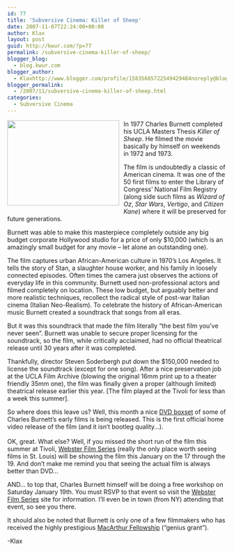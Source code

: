 ```yaml
---
id: 77
title: 'Subversive Cinema: Killer of Sheep'
date: 2007-11-07T22:24:00+00:00
author: Klax
layout: post
guid: http://kwur.com/?p=77
permalink: /subversive-cinema-killer-of-sheep/
blogger_blog:
  - blog.kwur.com
blogger_author:
  - Klaxhttp://www.blogger.com/profile/15835685722549429484noreply@blogger.com
blogger_permalink:
  - /2007/11/subversive-cinema-killer-of-sheep.html
categories:
  - Subversive Cinema
---
```

<div class="pf-content">
  <p>
    <a onblur="try {parent.deselectBloggerImageGracefully();} catch(e) {}" href="http://www.kwur.com/blog/uploaded_images/521045859_f72664b21c_b-721280.jpg"><img style="margin: 0pt 10px 10px 0pt; float: left; cursor: pointer; width: 257px; height: 196px;" src="http://www.kwur.com/blog/uploaded_images/521045859_f72664b21c_b-721259.jpg" alt="" border="0" /></a>In 1977 Charles Burnett completed his UCLA Masters Thesis <span style="font-style: italic;">Killer of Sheep</span>. He filmed the movie basically by himself on weekends in 1972 and 1973.
  </p>
  
  <p>
    The film is undoubtedly a classic of American cinema. It was one of the 50 first films to enter the Library of Congress’ National Film Registry (along side such films as <span style="font-style: italic;">Wizard of Oz</span>, <span style="font-style: italic;">Star Wars</span>, <span style="font-style: italic;">Vertigo</span>, and <span style="font-style: italic;">Citizen Kane</span>) where it will be preserved for future generations.
  </p>
  
  <p>
    Burnett was able to make this masterpiece completely outside any big budget corporate Hollywood studio for a price of only $10,000 (which is an amazingly small budget for any movie – let alone an outstanding one).
  </p>
  
  <p>
    The film captures urban African-American culture in 1970’s Los Angeles. It tells the story of Stan, a slaughter house worker, and his family in loosely connected episodes. Often times the camera just observes the actions of everyday life in this community. Burnett used non-professional actors and filmed completely on location. These low budget, but arguably better and more realistic techniques, recollect the radical style of post-war Italian cinema (Italian Neo-Realism). To celebrate the history of African-American music Burnett created a soundtrack that songs from all eras.
  </p>
  
  <p>
    But it was this soundtrack that made the film literally “the best film you’ve never seen”. Burnett was unable to secure proper licensing for the soundtrack, so the film, while critically acclaimed, had no official theatrical release until 30 years after it was completed.
  </p>
  
  <p>
    Thankfully, director<span style="text-decoration: underline;"></span> <a href="http://en.wikipedia.org/wiki/Steven_Soderbergh" title="Steven Soderbergh"></a>Steven Soderbergh put down the $150,000 needed to license the soundtrack (except for one song). After a nice preservation job at the UCLA Film Archive (blowing the original 16mm print up to a theater friendly 35mm one), the film was finally given a proper (although limited) theatrical release earlier this year. [The film played at the Tivoli for less than a week this summer].
  </p>
  
  <p>
    So where does this leave us? Well, this month a nice <a href="http://www.amazon.com/Killer-Sheep-Charles-Burnett-Collection/dp/B000VEA3MU/ref=pd_bbs_sr_1/104-2489089-5812752?ie=UTF8&s=dvd&qid=1194476204&sr=1-1">DVD boxset</a> of some of Charles Burnett’s early films is being released. This is the first official home video release of the film (and it isn’t bootleg quality…).<br /><span class="on" style="display: block;" id="formatbar_CreateLink" title="Link" onmouseover="ButtonHoverOn(this);" onmouseout="ButtonHoverOff(this);" onmouseup="" onmousedown="CheckFormatting(event);FormatbarButton('richeditorframe', this, 8);ButtonMouseDown(this);"></span><br />OK, great. What else? Well, if you missed the short run of the film this summer at Tivoli, <a href="http://www.webster.edu/filmseries/current.html">Webster Film Series</a> (really the only place worth seeing films in St. Louis) will be showing the film this January on the 17 through the 19. And don’t make me remind you that seeing the actual film is always better than DVD…
  </p>
  
  <p>
    AND… to top that, Charles Burnett himself will be doing a free workshop on Saturday January 19th. You must RSVP to that event so visit the <a href="http://www.webster.edu/filmseries/index.htm">Webster Film Series</a> site for information. I’ll even be in town (from NY) attending that event, so see you there.
  </p>
  
  <p>
    It should also be noted that Burnett is only one of a few filmmakers who has received the highly prestigious <a href="http://en.wikipedia.org/wiki/MacArthur_Award">MacArthur Fellowship</a> (“genius grant”).
  </p>
  
  <p>
  </p>
  
  <p>
    -Klax
  </p>
</div>
